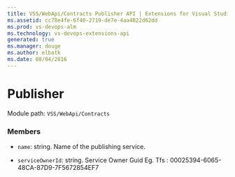 ```yaml
---
title: VSS/WebApi/Contracts Publisher API | Extensions for Visual Studio Team Services
ms.assetid: cc78e4fe-6f40-2719-de7e-4aa4022d62dd
ms.prod: vs-devops-alm
ms.technology: vs-devops-extensions-api
generated: true
ms.manager: douge
ms.author: elbatk
ms.date: 08/04/2016
---
```


# Publisher

Module path: `VSS/WebApi/Contracts`


### Members

* `name`: string. Name of the publishing service.

* `serviceOwnerId`: string. Service Owner Guid Eg. Tfs : 00025394-6065-48CA-87D9-7F5672854EF7

